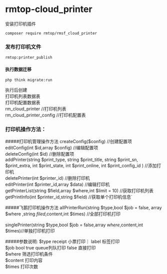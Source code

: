 # rmtop-cloud_printer

安装打印机插件 

`composer require rmtop/rmsf_cloud_printer
`
### 发布打印机文件

`rmtop:printer_publish
`

#### 执行数据迁移
`php think migrate:run`

执行后创建 <br>
打印机列表数据表 <br>
打印机配置数据表 <br>
rm_cloud_printer //打印机列表 <br>
rm_cloud_printer_config  //打印机配置表  <br>


### 打印机操作方法：


#####打印机管理操作方法
createConfig($config) //创建配置项 <br>
editConfig(int $id,array $config) //编辑配置项 <br>
deleteConfig(int $id)  //删除配置项<br>
addPrinter(string $print_type, string $print_title, string $print_sn, $print_extra, int $print_state, int $print_online, int $print_config_id
) //添加打印机<br>
deletePrinter(int $printer_id) //删除打印机<br>
editPrinter(int $printer_id,array $data) //编辑打印机<br>
getPrinterList(string $field,array $where,int $limit = 10) //获取打印机列表<br>
getPrintInfo(int $printer_id,string $field) //获取单个打印机信息`<br>


#####飞鹅打印机操作方法
allPrinterRun(string $type,bool $job = false, array $where ,string $filed,$content,int $times) //全部打印机打印<br><br>
singlePrinter(string $type,bool $job = false,array $where,$content,int $times)//单独打印机打印


#####参数说明:
$type  receipt 小票打印｜ label 标签打印 <br>
$job  bool   true queue列队打印    false 直接打印<br>
$where  筛选打印机条件<br>
$content 打印内容<br>
$times 打印次数<br>